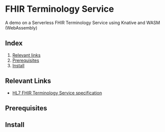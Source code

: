 # FHIR Terminology Service
A demo on a Serverless FHIR Terminology Service using Knative and WASM (WebAssembly)

## Index

1. [Relevant links](#relevant-links)
2. [Prerequisites](#prerequisites)
3. [Install](#install)

## Relevant Links

- [HL7 FHIR Terminology Service specification](http://www.hl7.org/fhir/terminology-service.html)

## Prerequisites

## Install